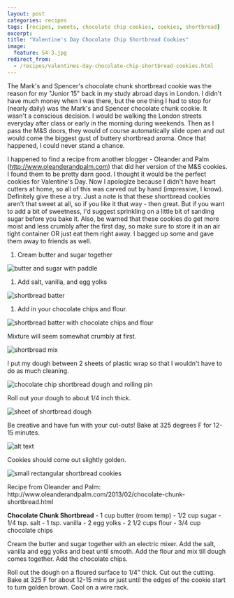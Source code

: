 ```yaml
---
layout: post
categories: recipes
tags: [recipes, sweets, chocolate chip cookies, cookies, shortbread]
excerpt: 
title: "Valentine's Day Chocolate Chip Shortbread Cookies"
image:
  feature: 54-3.jpg
redirect_from: 
  - /recipes/valentines-day-chocolate-chip-shortbread-cookies.html
---
```


The Mark's and Spencer's chocolate chunk shortbread cookie was the reason for my "Junior 15" back in my study abroad days in London.  I didn't have much money when I was there, but the one thing I had to stop for (nearly daily) was the Mark's and Spencer chocolate chunk cookie.  It wasn't a conscious decision.  I would be walking the London streets everyday after class or early in the morning during weekends.  Then as I pass the M&S doors, they would of course automatically slide open and out would come the biggest gust of buttery shortbread aroma.   Once that happened, I could never stand a chance.    

I happened to find a recipe from another blogger - Oleander and Palm (http://www.oleanderandpalm.com) that did her version of the M&S cookies.  I found them to be pretty darn good.  I thought it would be the perfect cookies for Valentine's Day.  Now I apologize because I didn't have heart cutters at home, so all of this was carved out by hand (impressive, I know).  Definitely give these a try.  Just a note is that these shortbread cookies aren't that sweet at all, so if you like it that way - then great.  But if you want to add a bit of sweetness, I'd suggest sprinkling on a little bit of sanding sugar before you bake it.  Also, be warned that these cookies do get more moist and less crumbly after the first day, so make sure to store it in an air tight container OR just eat them right away.  I bagged up some and gave them away to friends as well.
<section class='recipe'>
<ol><li>Cream butter and sugar together</li></ol>

<p><img alt="butter and sugar with paddle" title="" src="../img/54-2.jpg"/></p>

<ol><li>Add salt, vanilla, and egg yolks</li></ol>

<p><img alt="shortbread batter" title="" src="../img/54-3.jpg"/></p>

<ol><li>Add in your chocolate chips and flour.</li></ol>

<p><img alt="shortbread batter with chocolate chips and flour" title="" src="../img/54-4.jpg"/></p>

<p>Mixture will seem somewhat crumbly at first.</p>

<p><img alt="shortbread mix" title="" src="../img/54-5.jpg"/></p>

<p>I put my dough between 2 sheets of plastic wrap so that I wouldn&#39;t have to do as much cleaning.</p>

<p><img alt="chocolate chip shortbread dough and rolling pin" title="" src="../img/54-6.jpg"/></p>

<p>Roll out your dough to about 1/4 inch thick.</p>

<p><img alt="sheet of shortbread dough" title="" src="../img/54-7.jpg"/></p>

<p>Be creative and have fun with your cut-outs!  Bake at 325 degrees F for 12-15 minutes.</p>

<p><img alt="alt text" title="" src="../img/54-8.jpg"/></p>

<p>Cookies should come out slightly golden.</p>

<p><img alt="small rectangular shortbread cookies" title="" src="../img/54-9.jpg"/></p>

<p>Recipe from Oleander and Palm: 
http://www.oleanderandpalm.com/2013/02/chocolate-chunk-shortbread.html</p>

<p><strong>Chocolate Chunk Shortbread</strong>
- 1 cup butter (room temp)
- 1/2 cup sugar
- 1/4 tsp. salt
- 1 tsp. vanilla
- 2 egg yolks
- 2 1/2 cups flour
- 3/4 cup chocolate chips</p>

<p>Cream the butter and sugar together with an electric mixer.  Add the salt, vanilla and egg yolks and beat until smooth.  Add the flour and mix till dough comes together.  Add the chocolate chips.</p>

<p>Roll out the dough on a floured surface to 1/4&quot; thick.  Cut out the cutting.  Bake at 325 F for about 12-15 mins or just until the edges of the cookie start to turn golden brown.  Cool on a wire rack.</p></section>